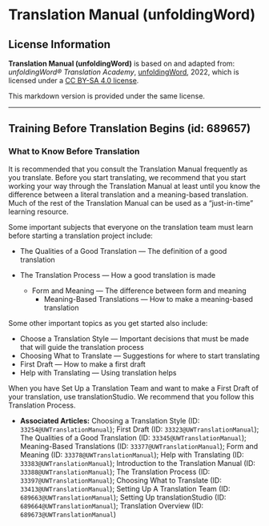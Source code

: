 # Translation Manual (unfoldingWord)

## License Information

**Translation Manual (unfoldingWord)** is based on and adapted from: _unfoldingWord® Translation Academy_, [unfoldingWord](https://unfoldingword.org/utw), 2022, which is licensed under a [CC BY-SA 4.0 license](https://creativecommons.org/licenses/by-sa/4.0/legalcode.en).

This markdown version is provided under the same license.



--------------------------------

## Training Before Translation Begins (id: 689657)

### What to Know Before Translation

It is recommended that you consult the Translation Manual frequently as you translate. Before you start translating, we recommend that you start working your way through the Translation Manual at least until you know the difference between a literal translation and a meaning\-based translation. Much of the rest of the Translation Manual can be used as a “just\-in\-time” learning resource.

Some important subjects that everyone on the translation team must learn before starting a translation project include:

* The Qualities of a Good Translation — The definition of a good translation
* The Translation Process — How a good translation is made

    + Form and Meaning — The difference between form and meaning
        + Meaning\-Based Translations — How to make a meaning\-based translation

Some other important topics as you get started also include:

* Choose a Translation Style — Important decisions that must be made that will guide the translation process
* Choosing What to Translate — Suggestions for where to start translating
* First Draft — How to make a first draft
* Help with Translating — Using translation helps

When you have Set Up a Translation Team and want to make a First Draft of your translation, use translationStudio. We recommend that you follow this Translation Process.

* **Associated Articles:** Choosing a Translation Style (ID: `33254@UWTranslationManual`); First Draft (ID: `33323@UWTranslationManual`); The Qualities of a Good Translation (ID: `33345@UWTranslationManual`); Meaning-Based Translations (ID: `33377@UWTranslationManual`); Form and Meaning (ID: `33378@UWTranslationManual`); Help with Translating (ID: `33383@UWTranslationManual`); Introduction to the Translation Manual (ID: `33388@UWTranslationManual`); The Translation Process (ID: `33397@UWTranslationManual`); Choosing What to Translate (ID: `33413@UWTranslationManual`); Setting Up A Translation Team (ID: `689663@UWTranslationManual`); Setting Up translationStudio (ID: `689664@UWTranslationManual`); Translation Overview (ID: `689673@UWTranslationManual`)

